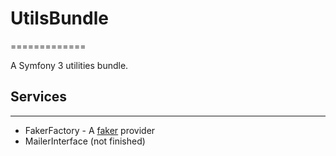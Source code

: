 # UtilsBundle
=============

A Symfony 3 utilities bundle.

## Services
-----------

* FakerFactory - A [faker](https://github.com/fzaninotto/Faker) provider
* MailerInterface (not finished)
